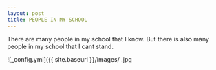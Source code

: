 ```yaml
---
layout: post
title: PEOPLE IN MY SCHOOL
---
```


There are many people in my school that I know. But there is also many people in my school that I cant stand. 

![_config.yml]({{ site.baseurl }}/images/   .jpg

